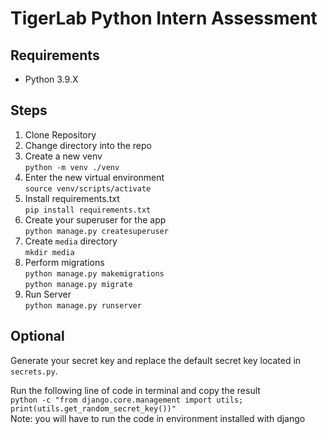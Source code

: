 # TigerLab Python Intern Assessment

## Requirements
* Python 3.9.X  

## Steps
1. Clone Repository
2. Change directory into the repo
3. Create a new venv  
```python -m venv ./venv```
4. Enter the new virtual environment  
```source venv/scripts/activate```
5. Install requirements.txt  
```pip install requirements.txt```
6. Create your superuser for the app  
```python manage.py createsuperuser```
7. Create `media` directory  
```mkdir media```
8. Perform migrations  
`python manage.py makemigrations`  
`python manage.py migrate`
9. Run Server  
`python manage.py runserver`

## Optional
Generate your secret key and replace the default secret key located in `secrets.py`.  

Run the following line of code in terminal and copy the result  
```python -c "from django.core.management import utils; print(utils.get_random_secret_key())"```  
Note: you will have to run the code in environment installed with django